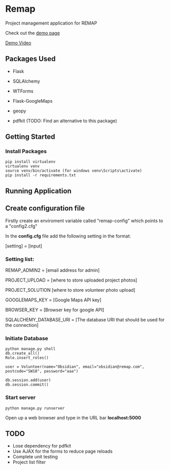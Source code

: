 # Remap

Project management application for REMAP

Check out the [demo page](https://github.com/ObsidianRock/remap/blob/master/demo/Demo.md)

[Demo Video](https://github.com/ObsidianRock/remap/blob/master/demo/Overview-3.gif)

## Packages Used

* Flask
* SQLAlchemy
* WTForms

* Flask-GoogleMaps
* geopy

* pdfkit (TODO: Find an alternative to this package)

## Getting Started

### Install Packages

```
pip install virtualenv
virtualenv venv
source venv/bin/activate (for windows venv\Scripts\activate)
pip install -r requirements.txt
```

## Running Application

## Create configuration file

Firstly create an enviroment variable called "remap-config" which points to a "config2.cfg"

In the **config.cfg** file add the following setting in the format:

[setting] = [input]

### Setting list:

REMAP_ADMIN2 = [email address for admin]

PROJECT_UPLOAD = [where to store uploaded project photos]

PROJECT_SOLUTION [where to store volunteer photo upload]

GOOGLEMAPS_KEY = [Google Maps API key]

BROWSER_KEY = [Browser key for google API]

SQLALCHEMY_DATABASE_URI = [The database URI that should be used for the connection]

### Initiate Database

```
python manage.py shell
db.create_all()
Role.insert_roles()

user = Volunteer(name="Obsidian", email="obsidian@remap.com", postcode="SW18", password="aaa")

db.session.add(user)
db.session.commit()

```
### Start server

```
python manage.py runserver
```
Open up a web browser and type in the URL bar **localhost:5000**

## TODO

* Lose dependency for pdfkit
* Use AJAX for the forms to reduce page reloads
* Complete unit testing
* Project list filter
